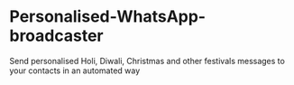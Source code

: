 # Personalised-WhatsApp-broadcaster
Send personalised Holi, Diwali, Christmas and other festivals messages to your contacts in an automated way
